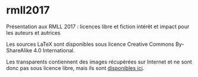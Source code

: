 # rmll2017

Présentation aux RMLL 2017 : licences libre et fiction intérêt et impact pour les auteurs et autrices

Les sources LaTeX sont disponibles sous licence Creative Commons By-ShareAlike 4.0 International.

Les transparents contiennent des images récupérées sur Internet et ne sont donc pas sous licence libre, mais ils sont [disponibles ici](https://crowdagger.github.io/rmll2017/rmll2017.pdf).
